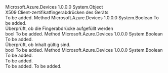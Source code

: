 <Type Name="X509ThumbprintExtensions" FullName="Microsoft.Azure.Devices.X509ThumbprintExtensions">
  <TypeSignature Language="C#" Value="public static class X509ThumbprintExtensions" />
  <TypeSignature Language="ILAsm" Value=".class public auto ansi abstract sealed beforefieldinit X509ThumbprintExtensions extends System.Object" />
  <TypeSignature Language="DocId" Value="T:Microsoft.Azure.Devices.X509ThumbprintExtensions" />
  <TypeSignature Language="VB.NET" Value="Public Module X509ThumbprintExtensions" />
  <TypeSignature Language="F#" Value="type X509ThumbprintExtensions = class" />
  <AssemblyInfo>
    <AssemblyName>Microsoft.Azure.Devices</AssemblyName>
    <AssemblyVersion>1.0.0.0</AssemblyVersion>
  </AssemblyInfo>
  <Base>
    <BaseTypeName>System.Object</BaseTypeName>
  </Base>
  <Interfaces />
  <Docs>
    <summary>
            X509 Client-zertifikatfingerabdrücken des Geräts
            </summary>
    <remarks>To be added.</remarks>
  </Docs>
  <Members>
    <Member MemberName="IsEmpty">
      <MemberSignature Language="C#" Value="public static bool IsEmpty (this Microsoft.Azure.Devices.X509Thumbprint x509Thumbprint);" />
      <MemberSignature Language="ILAsm" Value=".method public static hidebysig bool IsEmpty(class Microsoft.Azure.Devices.X509Thumbprint x509Thumbprint) cil managed" />
      <MemberSignature Language="DocId" Value="M:Microsoft.Azure.Devices.X509ThumbprintExtensions.IsEmpty(Microsoft.Azure.Devices.X509Thumbprint)" />
      <MemberSignature Language="F#" Value="static member IsEmpty : Microsoft.Azure.Devices.X509Thumbprint -&gt; bool" Usage="Microsoft.Azure.Devices.X509ThumbprintExtensions.IsEmpty x509Thumbprint" />
      <MemberType>Method</MemberType>
      <AssemblyInfo>
        <AssemblyName>Microsoft.Azure.Devices</AssemblyName>
        <AssemblyVersion>1.0.0.0</AssemblyVersion>
      </AssemblyInfo>
      <ReturnValue>
        <ReturnType>System.Boolean</ReturnType>
      </ReturnValue>
      <Parameters>
        <Parameter Name="x509Thumbprint" Type="Microsoft.Azure.Devices.X509Thumbprint" RefType="this" />
      </Parameters>
      <Docs>
        <param name="x509Thumbprint">To be added.</param>
        <summary>
            Überprüft, ob die Fingerabdrücke aufgefüllt werden
            </summary>
        <returns>bool</returns>
        <remarks>To be added.</remarks>
      </Docs>
    </Member>
    <Member MemberName="IsValid">
      <MemberSignature Language="C#" Value="public static bool IsValid (this Microsoft.Azure.Devices.X509Thumbprint x509Thumbprint, bool throwArgumentException);" />
      <MemberSignature Language="ILAsm" Value=".method public static hidebysig bool IsValid(class Microsoft.Azure.Devices.X509Thumbprint x509Thumbprint, bool throwArgumentException) cil managed" />
      <MemberSignature Language="DocId" Value="M:Microsoft.Azure.Devices.X509ThumbprintExtensions.IsValid(Microsoft.Azure.Devices.X509Thumbprint,System.Boolean)" />
      <MemberSignature Language="F#" Value="static member IsValid : Microsoft.Azure.Devices.X509Thumbprint * bool -&gt; bool" Usage="Microsoft.Azure.Devices.X509ThumbprintExtensions.IsValid (x509Thumbprint, throwArgumentException)" />
      <MemberType>Method</MemberType>
      <AssemblyInfo>
        <AssemblyName>Microsoft.Azure.Devices</AssemblyName>
        <AssemblyVersion>1.0.0.0</AssemblyVersion>
      </AssemblyInfo>
      <ReturnValue>
        <ReturnType>System.Boolean</ReturnType>
      </ReturnValue>
      <Parameters>
        <Parameter Name="x509Thumbprint" Type="Microsoft.Azure.Devices.X509Thumbprint" RefType="this" />
        <Parameter Name="throwArgumentException" Type="System.Boolean" />
      </Parameters>
      <Docs>
        <param name="x509Thumbprint">To be added.</param>
        <param name="throwArgumentException"></param>
        <summary>
            Überprüft, ob Inhalt gültig sind.
            </summary>
        <returns>bool</returns>
        <remarks>To be added.</remarks>
      </Docs>
    </Member>
    <Member MemberName="IsValidThumbprint">
      <MemberSignature Language="C#" Value="public static bool IsValidThumbprint (string thumbprint);" />
      <MemberSignature Language="ILAsm" Value=".method public static hidebysig bool IsValidThumbprint(string thumbprint) cil managed" />
      <MemberSignature Language="DocId" Value="M:Microsoft.Azure.Devices.X509ThumbprintExtensions.IsValidThumbprint(System.String)" />
      <MemberSignature Language="VB.NET" Value="Public Function IsValidThumbprint (thumbprint As String) As Boolean" />
      <MemberSignature Language="F#" Value="static member IsValidThumbprint : string -&gt; bool" Usage="Microsoft.Azure.Devices.X509ThumbprintExtensions.IsValidThumbprint thumbprint" />
      <MemberType>Method</MemberType>
      <AssemblyInfo>
        <AssemblyName>Microsoft.Azure.Devices</AssemblyName>
        <AssemblyVersion>1.0.0.0</AssemblyVersion>
      </AssemblyInfo>
      <ReturnValue>
        <ReturnType>System.Boolean</ReturnType>
      </ReturnValue>
      <Parameters>
        <Parameter Name="thumbprint" Type="System.String" />
      </Parameters>
      <Docs>
        <param name="thumbprint">To be added.</param>
        <summary>To be added.</summary>
        <returns>To be added.</returns>
        <remarks>To be added.</remarks>
      </Docs>
    </Member>
  </Members>
</Type>